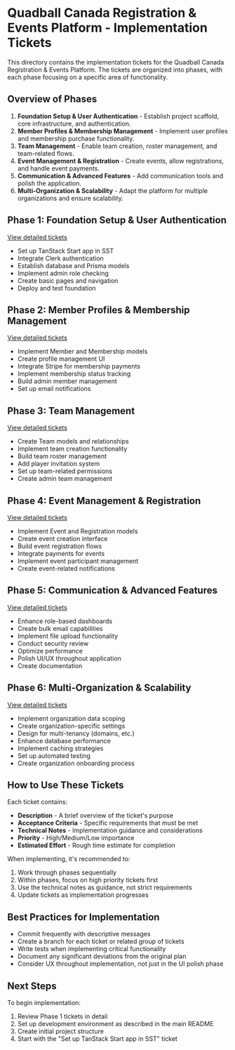 # Quadball Canada Registration & Events Platform - Implementation Tickets

This directory contains the implementation tickets for the Quadball Canada Registration & Events Platform. The tickets are organized into phases, with each phase focusing on a specific area of functionality.

## Overview of Phases

1. **Foundation Setup & User Authentication** - Establish project scaffold, core infrastructure, and authentication.
2. **Member Profiles & Membership Management** - Implement user profiles and membership purchase functionality.
3. **Team Management** - Enable team creation, roster management, and team-related flows.
4. **Event Management & Registration** - Create events, allow registrations, and handle event payments.
5. **Communication & Advanced Features** - Add communication tools and polish the application.
6. **Multi-Organization & Scalability** - Adapt the platform for multiple organizations and ensure scalability.

## Phase 1: Foundation Setup & User Authentication

[View detailed tickets](PHASE-1-FOUNDATION.md)

- Set up TanStack Start app in SST
- Integrate Clerk authentication
- Establish database and Prisma models
- Implement admin role checking
- Create basic pages and navigation
- Deploy and test foundation

## Phase 2: Member Profiles & Membership Management

[View detailed tickets](PHASE-2-MEMBERSHIP.md)

- Implement Member and Membership models
- Create profile management UI
- Integrate Stripe for membership payments
- Implement membership status tracking
- Build admin member management
- Set up email notifications

## Phase 3: Team Management

[View detailed tickets](PHASE-3-TEAMS.md)

- Create Team models and relationships
- Implement team creation functionality
- Build team roster management
- Add player invitation system
- Set up team-related permissions
- Create admin team management

## Phase 4: Event Management & Registration

[View detailed tickets](PHASE-4-EVENTS.md)

- Implement Event and Registration models
- Create event creation interface
- Build event registration flows
- Integrate payments for events
- Implement event participant management
- Create event-related notifications

## Phase 5: Communication & Advanced Features

[View detailed tickets](PHASE-5-ADVANCED.md)

- Enhance role-based dashboards
- Create bulk email capabilities
- Implement file upload functionality
- Conduct security review
- Optimize performance
- Polish UI/UX throughout application
- Create documentation

## Phase 6: Multi-Organization & Scalability

[View detailed tickets](PHASE-6-MULTIORG.md)

- Implement organization data scoping
- Create organization-specific settings
- Design for multi-tenancy (domains, etc.)
- Enhance database performance
- Implement caching strategies
- Set up automated testing
- Create organization onboarding process

## How to Use These Tickets

Each ticket contains:
- **Description** - A brief overview of the ticket's purpose
- **Acceptance Criteria** - Specific requirements that must be met
- **Technical Notes** - Implementation guidance and considerations
- **Priority** - High/Medium/Low importance
- **Estimated Effort** - Rough time estimate for completion

When implementing, it's recommended to:
1. Work through phases sequentially
2. Within phases, focus on high priority tickets first
3. Use the technical notes as guidance, not strict requirements
4. Update tickets as implementation progresses

## Best Practices for Implementation

- Commit frequently with descriptive messages
- Create a branch for each ticket or related group of tickets
- Write tests when implementing critical functionality
- Document any significant deviations from the original plan
- Consider UX throughout implementation, not just in the UI polish phase

## Next Steps

To begin implementation:
1. Review Phase 1 tickets in detail
2. Set up development environment as described in the main README
3. Create initial project structure
4. Start with the "Set up TanStack Start app in SST" ticket